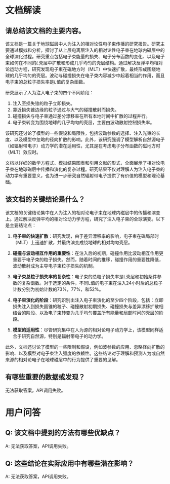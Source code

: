 # 文档解读

## 请总结该文档的主要内容。

该文档是一篇关于地球磁层中人为注入的相对论性电子束传播的研究报告。研究主要通过模拟和分析，探讨了从上层电离层注入的相对论性电子束在地球内磁层中的全球演化过程。研究重点包括电子束能量的损失、电子分布函数的变化、以及电子束如何在不同的$L$壳层中扩散和形成几乎均匀的壳层结构。通过解决反弹平均相对论运动方程，研究发现电子束在磁地方时（MLT）中快速扩散，最终形成围绕地球的几乎均匀的壳层。波动与碰撞损失在电子束内容减少中起着相当的作用，而且电子束的总粒子损失率是$L$值的复杂函数。

研究展示了人为注入电子束的四个不同阶段：
1. 注入至损失锥的粒子立即损失。
2. 靠近损失锥边缘的粒子通过与大气的碰撞散射而损失。
3. 碰撞损失与电子束通过差分漂移率在所有本地时间中扩散的过程并行。
4. 电子束转变为围绕地球的几乎均匀的壳层，主要由波动散射控制损失率。

该研究还讨论了模型的一些假设和局限性，包括波动参数的选择、注入光束的长度、以及模型中忽略的径向扩散的影响。此外，该研究强调了模型解析自然源电子（如辐射带电子）动力学的潜在适用性，尤其是在考虑电子分布函数的磁地方时（MLT）效应时。

文档以详细的数学方程式、模拟结果图表和引用文献的形式，全面展示了相对论电子束在地球磁层中传播和演化的复杂过程。研究结果不仅对理解人为注入电子束的动力学有重要意义，也为进一步研究自然辐射带电子提供了有价值的模型和理论基础。

## 该文档的关键结论是什么？

该文档的关键结论集中在人为注入的相对论电子束在地球内磁层中的传播和演变上。通过解决反弹平均的相对论动力学方程，研究了注入电子束的全球演变。以下是主要结论点：

1. **电子束的快速扩散**：研究发现，由于差异漂移率的影响，电子束在磁局部时（MLT）上迅速扩散，并最终演变成绕地球的相对均匀壳层。

2. **碰撞与波动相互作用的重要性**：在注入后的初期，碰撞作用比波动相互作用更重要于电子束的粒子损失。然而，随着时间的推移，碰撞作用的重要性降低，波动散射成为主导电子束粒子损失的机制。

3. **电子束总粒子损失率的复杂性**：电子束的总粒子损失率是L壳层和初始条件参数的复杂函数。对于选定的条件，不同L值的电子束在注入24小时后的总粒子计数分别为初始计数的73%，77%，和52%。

4. **电子束演化的阶段**：研究识别出注入电子束演化的至少四个阶段，包括：立即损失注入到损失圆锥的粒子、碰撞散射初期损失、碰撞损失与差异漂移扩散相结合的阶段、以及电子束转变为几乎均匀覆盖所有能量和局部时间的壳层的阶段。

5. **模型的适用性**：尽管研究集中在人为源的相对论电子动力学上，该模型同样适合于研究自然源，特别是辐射带电子的动力学。

此外，文档还讨论了模型的一些限制和假设，例如波参数的应用、忽略径向扩散的影响、以及模型对电子束注入强度的依赖性。这些结论对于理解和预测人为或自然来源的相对论电子在地球磁层中的行为提供了重要的见解。

## 有哪些重要的数据或发现？

无法获取答案，API调用失败。



# 用户问答

## Q: 该文档中提到的方法有哪些优缺点？

A: 无法获取答案，API调用失败。

## Q: 这些结论在实际应用中有哪些潜在影响？

A: 无法获取答案，API调用失败。

